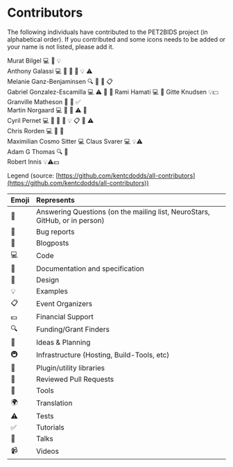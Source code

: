 # Contributors

The following individuals have contributed to the PET2BIDS project (in alphabetical order). If you contributed and
some icons needs to be added or your name is not listed, please add it.

Murat Bilgel 💻 🐛 💡  
Anthony Galassi 💻 📖 💬 🎨 💡 ⚠️  
Melanie Ganz-Benjaminsen 🔍 💬 🤔 📋  
Gabriel Gonzalez-Escamilla 💻 ⚠️ 🐛 👀 
Rami Hamati 💻 🐛 
Gitte Knudsen 💡💵  
Granville Matheson 📝 🐛 ✅  
Martin Norgaard 💻 💬 🤔 ⚠️ 👀  
Cyril Pernet 💻 📖 💬 🎨 💡 📋 🤔 ⚠️  
Chris Rorden 💻 🐛 📖  
Maximilian Cosmo Sitter 💻
Claus Svarer 💻 💡⚠️   
Adam G Thomas  🔍 🤔  
Robert Innis 💡⚠️💵   

Legend (source:
[https://github.com/kentcdodds/all-contributors](https://github.com/kentcdodds/all-contributors))

| Emoji | Represents                                                                  |
|:------|:----------------------------------------------------------------------------|
| 💬    | Answering Questions (on the mailing list, NeuroStars, GitHub, or in person) |
| 🐛    | Bug reports                                                                 |
| 📝    | Blogposts                                                                   |
| 💻    | Code                                                                        |
| 📖    | Documentation and specification                                             |
| 🎨    | Design                                                                      |
| 💡    | Examples                                                                    |
| 📋    | Event Organizers                                                            |
| 💵    | Financial Support                                                           |
| 🔍    | Funding/Grant Finders                                                       |
| 🤔    | Ideas & Planning                                                            |
| 🚇    | Infrastructure (Hosting, Build-Tools, etc)                                  |
| 🔌    | Plugin/utility libraries                                                    |
| 👀    | Reviewed Pull Requests                                                      |
| 🔧    | Tools                                                                       |
| 🌍    | Translation                                                                 |
| ⚠️    | Tests                                                                       |
| ✅    | Tutorials                                                                   |
| 📢    | Talks                                                                       |
| 📹    | Videos                                                                      |


